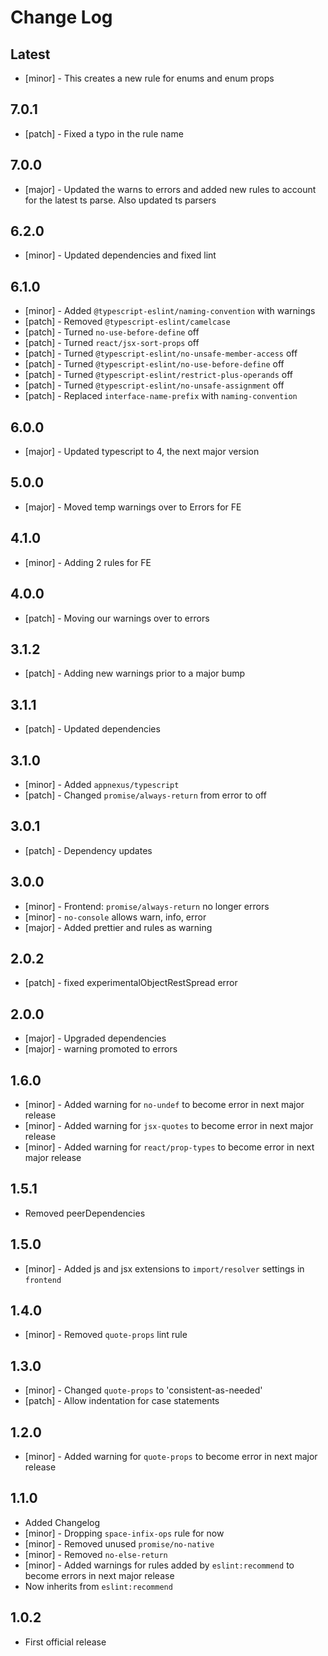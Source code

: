 # Change Log

## Latest
- [minor] - This creates a new rule for enums and enum props

## 7.0.1
- [patch] - Fixed a typo in the rule name

## 7.0.0
- [major] - Updated the warns to errors and added new rules to account for the latest ts parse. Also updated ts parsers

## 6.2.0

- [minor] - Updated dependencies and fixed lint

## 6.1.0

- [minor] - Added `@typescript-eslint/naming-convention` with warnings
- [patch] - Removed `@typescript-eslint/camelcase`
- [patch] - Turned `no-use-before-define` off
- [patch] - Turned `react/jsx-sort-props` off
- [patch] - Turned `@typescript-eslint/no-unsafe-member-access` off
- [patch] - Turned `@typescript-eslint/no-use-before-define` off
- [patch] - Turned `@typescript-eslint/restrict-plus-operands` off
- [patch] - Turned `@typescript-eslint/no-unsafe-assignment` off
- [patch] - Replaced `interface-name-prefix` with `naming-convention`

## 6.0.0

- [major] - Updated typescript to 4, the next major version

## 5.0.0

- [major] - Moved temp warnings over to Errors for FE

## 4.1.0

- [minor] - Adding 2 rules for FE

## 4.0.0

- [patch] - Moving our warnings over to errors

## 3.1.2

- [patch] - Adding new warnings prior to a major bump

## 3.1.1

- [patch] - Updated dependencies

## 3.1.0

- [minor] - Added `appnexus/typescript`
- [patch] - Changed `promise/always-return` from error to off

## 3.0.1

- [patch] - Dependency updates

## 3.0.0

- [minor] - Frontend: `promise/always-return` no longer errors
- [minor] - `no-console` allows warn, info, error
- [major] - Added prettier and rules as warning

## 2.0.2

- [patch] - fixed experimentalObjectRestSpread error

## 2.0.0

- [major] - Upgraded dependencies
- [major] - warning promoted to errors

## 1.6.0

- [minor] - Added warning for `no-undef` to become error in next major release
- [minor] - Added warning for `jsx-quotes` to become error in next major release
- [minor] - Added warning for `react/prop-types` to become error in next major release

## 1.5.1

- Removed peerDependencies

## 1.5.0

- [minor] - Added js and jsx extensions to `import/resolver` settings in `frontend`

## 1.4.0

- [minor] - Removed `quote-props` lint rule

## 1.3.0

- [minor] - Changed `quote-props` to 'consistent-as-needed'
- [patch] - Allow indentation for case statements

## 1.2.0

- [minor] - Added warning for `quote-props` to become error in next major release

## 1.1.0

- Added Changelog
- [minor] - Dropping `space-infix-ops` rule for now
- [minor] - Removed unused `promise/no-native`
- [minor] - Removed `no-else-return`
- [minor] - Added warnings for rules added by `eslint:recommend` to become errors in next major release
- Now inherits from `eslint:recommend`

## 1.0.2

- First official release

